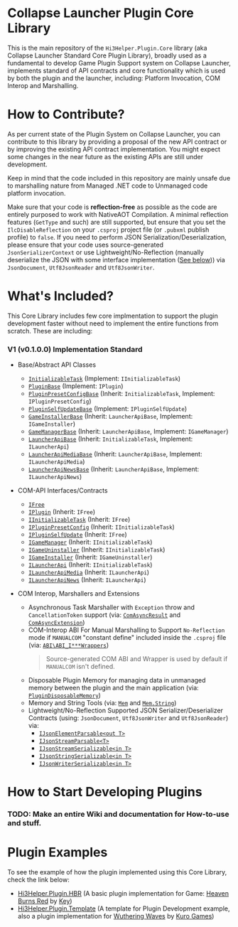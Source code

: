 # Collapse Launcher Plugin Core Library
This is the main repository of the ``Hi3Helper.Plugin.Core`` library (aka Collapse Launcher Standard Core Plugin Library), broadly used as a fundamental to develop Game Plugin Support system on Collapse Launcher, implements standard of API contracts and core functionality which is used by both the plugin and the launcher, including: Platform Invocation, COM Interop and Marshalling.

# How to Contribute?
As per current state of the Plugin System on Collapse Launcher, you can contribute to this library by providing a proposal of the new API contract or by improving the existing API contract implementation. You might expect some changes in the near future as the existing APIs are still under development.

Keep in mind that the code included in this repository are mainly unsafe due to marshalling nature from Managed .NET code to Unmanaged code platform invocation.

Make sure that your code is **reflection-free** as possible as the code are entirely purposed to work with NativeAOT Compilation. A minimal reflection features (``GetType`` and such) are still supported, but ensure that you set the ``IlcDisableReflection`` on your ``.csproj`` project file (or ``.pubxml`` publish profile) to ``false``. If you need to perform JSON Serialization/Deserialization, please ensure that your code uses source-generated ``JsonSerializerContext`` or use Lightweight/No-Reflection (manually deserialize the JSON with some interface implementation ([See below](http://github.com/CollapseLauncher/Hi3Helper.Plugin.Core/blob/main/README.md#:~:text=Lightweight/No%2DReflection%20Supported%20JSON%20Serializer/Deserializer))) via ``JsonDocument``, ``Utf8JsonReader`` and ``Utf8JsonWriter``.

# What's Included?
This Core Library includes few core implmentation to support the plugin development faster without need to implement the entire functions from scratch. These are including:

### V1 (v0.1.0.0) Implementation Standard
* Base/Abstract API Classes
  * [``InitializableTask``](https://github.com/CollapseLauncher/Hi3Helper.Plugin.Core/blob/main/InitializableTask.cs) (Implement: ``IInitializableTask``)
  * [``PluginBase``](https://github.com/CollapseLauncher/Hi3Helper.Plugin.Core/blob/main/PluginBase.cs) (Implement: ``IPlugin``)
  * [``PluginPresetConfigBase``](https://github.com/CollapseLauncher/Hi3Helper.Plugin.Core/blob/main/Management/PresetConfig/PluginPresetConfigBase.cs) (Inherit: ``InitializableTask``, Implement: ``IPluginPresetConfig``)
  * [``PluginSelfUpdateBase``](https://github.com/CollapseLauncher/Hi3Helper.Plugin.Core/blob/main/Update/PluginSelfUpdateBase.cs) (Implement: ``IPluginSelfUpdate``)
  * [``GameInstallerBase``](https://github.com/CollapseLauncher/Hi3Helper.Plugin.Core/blob/main/Management/GameInstallerBase.cs) (Inherit: ``LauncherApiBase``, Implement: ``IGameInstaller``)
  * [``GameManagerBase``](https://github.com/CollapseLauncher/Hi3Helper.Plugin.Core/blob/main/Management/GameManagerBase.cs) (Inherit: ``LauncherApiBase``, Implement: ``IGameManager``)
  * [``LauncherApiBase``](https://github.com/CollapseLauncher/Hi3Helper.Plugin.Core/blob/main/Management/Api/LauncherApiBase.cs) (Inherit: ``InitializableTask``, Implement: ``ILauncherApi``)
  * [``LauncherApiMediaBase``](https://github.com/CollapseLauncher/Hi3Helper.Plugin.Core/blob/main/Management/Api/LauncherApiMediaBase.cs) (Inherit: ``LauncherApiBase``, Implement: ``ILauncherApiMedia``)
  * [``LauncherApiNewsBase``](https://github.com/CollapseLauncher/Hi3Helper.Plugin.Core/blob/main/Management/Api/LauncherApiNewsBase.cs) (Inherit: ``LauncherApiBase``, Implement: ``ILauncherApiNews``)

* COM-API Interfaces/Contracts
  * [``IFree``](https://github.com/CollapseLauncher/Hi3Helper.Plugin.Core/blob/main/IFree.cs)
  * [``IPlugin``](https://github.com/CollapseLauncher/Hi3Helper.Plugin.Core/blob/main/IPlugin.cs) (Inherit: ``IFree``)
  * [``IInitializableTask``](https://github.com/CollapseLauncher/Hi3Helper.Plugin.Core/blob/main/IInitializableTask.cs) (Inherit: ``IFree``)
  * [``IPluginPresetConfig``](https://github.com/CollapseLauncher/Hi3Helper.Plugin.Core/blob/main/Management/PresetConfig/IPluginPresetConfig.cs) (Inherit: ``IInitializableTask``)
  * [``IPluginSelfUpdate``](https://github.com/CollapseLauncher/Hi3Helper.Plugin.Core/blob/main/Update/IPluginSelfUpdate.cs) (Inherit: ``IFree``)
  * [``IGameManager``](https://github.com/CollapseLauncher/Hi3Helper.Plugin.Core/blob/main/Management/IGameManager.cs) (Inherit: ``IInitializableTask``)
  * [``IGameUninstaller``](https://github.com/CollapseLauncher/Hi3Helper.Plugin.Core/blob/main/Management/IGameUninstaller.cs) (Inherit: ``IInitializableTask``)
  * [``IGameInstaller``](https://github.com/CollapseLauncher/Hi3Helper.Plugin.Core/blob/main/Management/IGameInstaller.cs) (Inherit: ``IGameUninstaller``)
  * [``ILauncherApi``](https://github.com/CollapseLauncher/Hi3Helper.Plugin.Core/blob/main/Management/Api/ILauncherApi.cs) (Inherit: ``IInitializableTask``)
  * [``ILauncherApiMedia``](https://github.com/CollapseLauncher/Hi3Helper.Plugin.Core/blob/main/Management/Api/ILauncherApiMedia.cs) (Inherit: ``ILauncherApi``)
  * [``ILauncherApiNews``](https://github.com/CollapseLauncher/Hi3Helper.Plugin.Core/blob/main/Management/Api/ILauncherApiNews.cs) (Inherit: ``ILauncherApi``)

* COM Interop, Marshallers and Extensions
  * Asynchronous Task Marshaller with ``Exception`` throw and ``CancellationToken`` support (via: [``ComAsyncResult``](https://github.com/CollapseLauncher/Hi3Helper.Plugin.Core/blob/main/ComAsyncResult.cs) and [``ComAsyncExtension``](https://github.com/CollapseLauncher/Hi3Helper.Plugin.Core/blob/main/Utility/ComAsyncExtension.cs))
  * COM-Interop ABI For Manual Marshalling to Support ``No-Reflection`` mode if ``MANUALCOM`` "constant define" included inside the ``.csproj`` file (via: [``ABI\ABI_I***Wrappers``](https://github.com/CollapseLauncher/Hi3Helper.Plugin.Core/tree/main/ABI))
    > Source-generated COM ABI and Wrapper is used by default if ``MANUALCOM`` isn't defined.
  * Disposable Plugin Memory for managing data in unmanaged memory between the plugin and the main application (via: [``PluginDisposableMemory``](https://github.com/CollapseLauncher/Hi3Helper.Plugin.Core/blob/main/PluginDisposableMemory.cs))
  * Memory and String Tools (via: [``Mem``](https://github.com/CollapseLauncher/Hi3Helper.Plugin.Core/blob/main/Utility/Mem.cs) and [``Mem.String``](https://github.com/CollapseLauncher/Hi3Helper.Plugin.Core/blob/main/Utility/Mem.String.cs))
  * Lightweight/No-Reflection Supported JSON Serializer/Deserializer Contracts (using: ``JsonDocument``, ``Utf8JsonWriter`` and ``Utf8JsonReader``) via:
    * [``IJsonElementParsable<out T>``](https://github.com/CollapseLauncher/Hi3Helper.Plugin.Core/blob/main/Utility/Json/IJsonElementParsable.cs)
    * [``IJsonStreamParsable<T>``](https://github.com/CollapseLauncher/Hi3Helper.Plugin.Core/blob/main/Utility/Json/IJsonStreamParsable.cs)
    * [``IJsonStreamSerializable<in T>``](https://github.com/CollapseLauncher/Hi3Helper.Plugin.Core/blob/main/Utility/Json/IJsonStreamSerializable.cs)
    * [``IJsonStringSerializable<in T>``](https://github.com/CollapseLauncher/Hi3Helper.Plugin.Core/blob/main/Utility/Json/IJsonStringSerializable.cs)
    * [``IJsonWriterSerializable<in T>``](https://github.com/CollapseLauncher/Hi3Helper.Plugin.Core/blob/main/Utility/Json/IJsonWriterSerializable.cs)

# How to Start Developing Plugins
### TODO: Make an entire Wiki and documentation for How-to-use and stuff.

# Plugin Examples
To see the example of how the plugin implemented using this Core Library, check the link below:
* [Hi3Helper.Plugin.HBR](https://github.com/CollapseLauncher/Hi3Helper.Plugin.HBR) (A basic plugin implementation for Game: [Heaven Burns Red](https://heavenburnsred.yo-star.com/) by [Key](https://key.visualarts.gr.jp/))
* [Hi3Helper.Plugin.Template](https://github.com/CollapseLauncher/Hi3Helper.Plugin.Template) (A template for Plugin Development example, also a plugin implementation for [Wuthering Waves](https://wutheringwaves.kurogames.com/en/main) by [Kuro Games](https://kurogames.com))